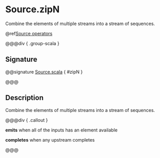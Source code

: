 # Source.zipN

Combine the elements of multiple streams into a stream of sequences.

@ref[Source operators](../index.md#source-operators)

@@@div { .group-scala }

## Signature

@@signature [Source.scala]($akka$/akka-stream/src/main/scala/akka/stream/scaladsl/Source.scala) { #zipN }

@@@

## Description

Combine the elements of multiple streams into a stream of sequences.


@@@div { .callout }

**emits** when all of the inputs has an element available

**completes** when any upstream completes

@@@

